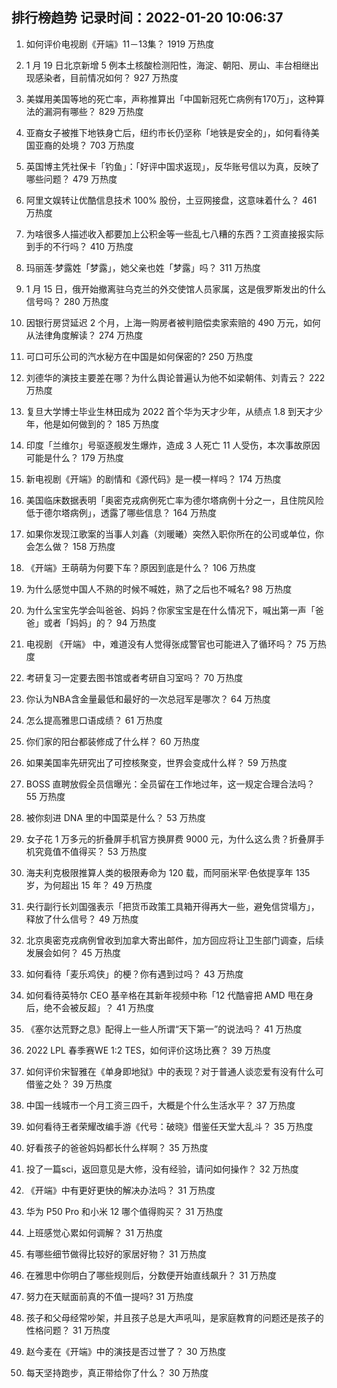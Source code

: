 
## 排行榜趋势 记录时间：2022-01-20 10:06:37
  
  1. 如何评价电视剧《开端》11－13集？ 1919 万热度
    
  2. 1 月 19 日北京新增 5 例本土核酸检测阳性，海淀、朝阳、房山、丰台相继出现感染者，目前情况如何？ 927 万热度
    
  3. 美媒用美国等地的死亡率，声称推算出「中国新冠死亡病例有170万」，这种算法的漏洞有哪些？ 829 万热度
    
  4. 亚裔女子被推下地铁身亡后，纽约市长仍坚称「地铁是安全的」，如何看待美国亚裔的处境？ 703 万热度
    
  5. 英国博主凭社保卡「钓鱼」：「好评中国求返现」，反华账号信以为真，反映了哪些问题？ 479 万热度
    
  6. 阿里文娱转让优酷信息技术 100%  股份，土豆网接盘，这意味着什么？ 461 万热度
    
  7. 为啥很多人描述收入都要加上公积金等一些乱七八糟的东西？工资直接报实际到手的不行吗？ 410 万热度
    
  8. 玛丽莲·梦露姓「梦露」，她父亲也姓「梦露」吗？ 311 万热度
    
  9. 1 月 15 日，俄开始撤离驻乌克兰的外交使馆人员家属，这是俄罗斯发出的什么信号吗？ 280 万热度
    
  10. 因银行房贷延迟 2 个月，上海一购房者被判赔偿卖家索赔的 490 万元，如何从法律角度解读？ 274 万热度
    
  11. 可口可乐公司的汽水秘方在中国是如何保密的? 250 万热度
    
  12. 刘德华的演技主要差在哪？为什么舆论普遍认为他不如梁朝伟、刘青云？ 222 万热度
    
  13. 复旦大学博士毕业生林田成为 2022 首个华为天才少年，从绩点 1.8 到天才少年，他是如何做到的？ 185 万热度
    
  14. 印度「兰维尔」号驱逐舰发生爆炸，造成 3 人死亡 11 人受伤，本次事故原因可能是什么？ 179 万热度
    
  15. 新电视剧《开端》的剧情和《源代码》是一模一样吗？ 174 万热度
    
  16. 美国临床数据表明「奥密克戎病例死亡率为德尔塔病例十分之一，且住院风险低于德尔塔病例」，透露了哪些信息？ 164 万热度
    
  17. 如果你发现江歌案的当事人刘鑫（刘暖曦）突然入职你所在的公司或单位，你会怎么做？ 158 万热度
    
  18. 《开端》王萌萌为何要下车？原因到底是什么？ 106 万热度
    
  19. 为什么感觉中国人不熟的时候不喊姓，熟了之后也不喊名? 98 万热度
    
  20. 为什么宝宝先学会叫爸爸、妈妈？你家宝宝是在什么情况下，喊出第一声「爸爸」或者「妈妈」的？ 94 万热度
    
  21. 电视剧 《开端》 中，难道没有人觉得张成警官也可能进入了循环吗？ 75 万热度
    
  22. 考研复习一定要去图书馆或者考研自习室吗？ 70 万热度
    
  23. 你认为NBA含金量最低和最好的一次总冠军是哪次？ 64 万热度
    
  24. 怎么提高雅思口语成绩？ 61 万热度
    
  25. 你们家的阳台都装修成了什么样？ 60 万热度
    
  26. 如果美国率先研究出了可控核聚变，世界会变成什么样？ 59 万热度
    
  27. BOSS 直聘放假全员信曝光：全员留在工作地过年，这一规定合理合法吗？ 55 万热度
    
  28. 被你刻进 DNA 里的中国菜是什么？ 53 万热度
    
  29. 女子花 1 万多元的折叠屏手机官方换屏费 9000 元，为什么这么贵？折叠屏手机究竟值不值得买？ 53 万热度
    
  30. 海夫利克极限推算人类的极限寿命为 120 载，而阿丽米罕·色依提享年 135 岁，为何超出 15 年？ 49 万热度
    
  31. 央行副行长刘国强表示「把货币政策工具箱开得再大一些，避免信贷塌方」，释放了什么信号？ 49 万热度
    
  32. 北京奥密克戎病例曾收到加拿大寄出邮件，加方回应将让卫生部门调查，后续发展会如何？ 45 万热度
    
  33. 如何看待「麦乐鸡侠」的梗？你有遇到过吗？ 43 万热度
    
  34. 如何看待英特尔 CEO 基辛格在其新年视频中称「12 代酷睿把 AMD 甩在身后，绝不会被反超」？ 41 万热度
    
  35. 《塞尔达荒野之息》配得上一些人所谓“天下第一”的说法吗？ 41 万热度
    
  36. 2022 LPL 春季赛WE 1:2 TES，如何评价这场比赛？ 39 万热度
    
  37. 如何评价宋智雅在《单身即地狱》中的表现？对于普通人谈恋爱有没有什么可借鉴之处？ 39 万热度
    
  38. 中国一线城市一个月工资三四千，大概是个什么生活水平？ 37 万热度
    
  39. 如何看待王者荣耀改编手游《代号：破晓》借鉴任天堂大乱斗？ 35 万热度
    
  40. 好看孩子的爸爸妈妈都长什么样啊？ 35 万热度
    
  41. 投了一篇sci，返回意见是大修，没有经验，请问如何操作？ 32 万热度
    
  42. 《开端》中有更好更快的解决办法吗？ 31 万热度
    
  43. 华为 P50 Pro 和小米 12 哪个值得购买？ 31 万热度
    
  44. 上班感觉心累如何调解？ 31 万热度
    
  45. 有哪些细节做得比较好的家居好物？ 31 万热度
    
  46. 在雅思中你明白了哪些规则后，分数便开始直线飙升？ 31 万热度
    
  47. 努力在天赋面前真的不值一提吗? 31 万热度
    
  48. 孩子和父母经常吵架，并且孩子总是大声吼叫，是家庭教育的问题还是孩子的性格问题？ 31 万热度
    
  49. 赵今麦在《开端》中的演技是否过誉了？ 30 万热度
    
  50. 每天坚持跑步，真正带给你了什么？ 30 万热度
    
